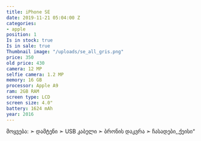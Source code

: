 ```yaml
---
title: iPhone SE
date: 2019-11-21 05:04:00 Z
categories:
- apple
position: 1
Is in stock: true
Is in sale: true
Thumbnail image: "/uploads/se_all_gris.png"
price: 350
old price: 430
camera: 12 MP
selfie camera: 1.2 MP
memory: 16 GB
processor: Apple A9
ram: 2GB RAM
screen type: LCD
screen size: 4.0"
battery: 1624 mAh
year: 2016
---
```


მოყვება: 
➣ დამტენი
➣ USB კაბელი
➣ ბრონის დაკვრა
➣ ჩასადები,,ქეისი“ 

 